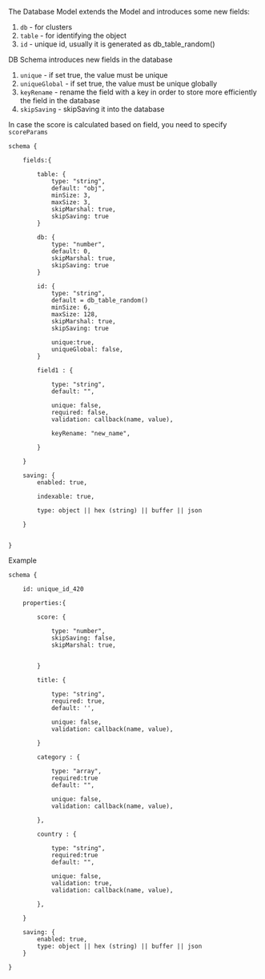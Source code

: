 The Database Model extends the Model and introduces some new fields:

1. `db` - for clusters
2. `table` - for identifying the object
3. `id` - unique id, usually it is generated as db_table_random()

DB Schema introduces new fields in the database
  
1. `unique` - if set true, the value must be unique
2. `uniqueGlobal` - if set true, the value must be unique globally
3. `keyRename` - rename the field with a key in order to store more efficiently the field in the database
4. `skipSaving` - skipSaving it into the database

In case the score is calculated based on field, you need to specify `scoreParams`


```
schema {

    fields:{
    
        table: {
            type: "string",
            default: "obj",
            minSize: 3,    
            maxSize: 3,    
            skipMarshal: true,
            skipSaving: true
        }
        
        db: {
            type: "number",
            default: 0,
            skipMarshal: true,
            skipSaving: true
        }
        
        id: {
            type: "string",
            default = db_table_random()
            minSize: 6,
            maxSize: 128,
            skipMarshal: true,
            skipSaving: true

            unique:true,
            uniqueGlobal: false,
        }

        field1 : {

            type: "string",
            default: "",

            unique: false,
            required: false,
            validation: callback(name, value),
            
            keyRename: "new_name",
            
        }
        
    }       
        
    saving: {
        enabled: true,
              
        indexable: true,
          
        type: object || hex (string) || buffer || json
        
    }      

   
}
```


Example

```
schema {

    id: unique_id_420 

    properties:{
    
        score: {
        
            type: "number",
            skipSaving: false,
            skipMarshal: true,
            
        
        }
    
        title: {
        
            type: "string",
            required: true,
            default: '',
            
            unique: false,
            validation: callback(name, value),
            
        }
        
        category : {
        
            type: "array",
            required:true
            default: "",
            
            unique: false,
            validation: callback(name, value),           
            
        },
        
        country : {
                
            type: "string",
            required:true
            default: "",
            
            unique: false,
            validation: true,
            validation: callback(name, value),
            
        },
    
    }
    
    saving: {
        enabled: true,        
        type: object || hex (string) || buffer || json
    }

}
```